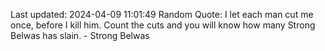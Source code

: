 Last updated: 2024-04-09 11:01:49
Random Quote: I let each man cut me once, before I kill him.  Count the cuts and you will know how many Strong Belwas has slain.  -  Strong Belwas